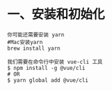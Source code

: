 # 一、安装和初始化 
```
你可能还需要安装 yarn
#Mac安装yarn
brew install yarn
```

```
我们需要在命令行中安装 vue-cli 工具
$ npm install -g @vue/cli
# OR
$ yarn global add @vue/cli
```

